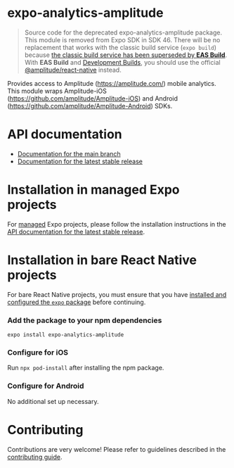 # expo-analytics-amplitude

> Source code for the deprecated expo-analytics-amplitude package. This module is removed from Expo SDK in SDK 46. There will be no replacement that works with the classic build service (`expo build`) because [the classic build service has been superseded by **EAS Build**](https://blog.expo.dev/turtle-goes-out-to-sea-d334db2a6b60). With **EAS Build** and [Development Builds](/development/introduction.md), you should use the official [@amplitude/react-native](https://github.com/amplitude/Amplitude-ReactNative) instead.

Provides access to Amplitude (https://amplitude.com/) mobile analytics. This module wraps Amplitude-iOS (https://github.com/amplitude/Amplitude-iOS) and Android (https://github.com/amplitude/Amplitude-Android) SDKs.

# API documentation

- [Documentation for the main branch](https://github.com/expo/expo/blob/main/docs/pages/versions/unversioned/sdk/amplitude.md)
- [Documentation for the latest stable release](https://docs.expo.dev/versions/latest/sdk/amplitude/)

# Installation in managed Expo projects

For [managed](https://docs.expo.dev/versions/latest/introduction/managed-vs-bare/) Expo projects, please follow the installation instructions in the [API documentation for the latest stable release](https://docs.expo.dev/versions/latest/sdk/amplitude/).

# Installation in bare React Native projects

For bare React Native projects, you must ensure that you have [installed and configured the `expo` package](https://docs.expo.dev/bare/installing-expo-modules/) before continuing.

### Add the package to your npm dependencies

```
expo install expo-analytics-amplitude
```

### Configure for iOS

Run `npx pod-install` after installing the npm package.

### Configure for Android

No additional set up necessary.

# Contributing

Contributions are very welcome! Please refer to guidelines described in the [contributing guide](https://github.com/expo/expo#contributing).
